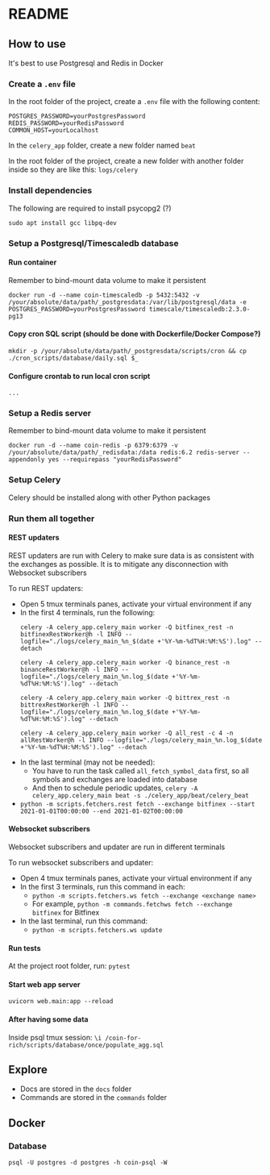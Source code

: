 # README

## How to use
It's best to use Postgresql and Redis in Docker
### Create a `.env` file
In the root folder of the project, create a `.env` file with the following content:
```
POSTGRES_PASSWORD=yourPostgresPassword
REDIS_PASSWORD=yourRedisPassword
COMMON_HOST=yourLocalhost
```

In the `celery_app` folder, create a new folder named `beat`

In the root folder of the project, create a new folder with another folder inside so they are like this: `logs/celery`

### Install dependencies
The following are required to install psycopg2 (?)
```
sudo apt install gcc libpq-dev
```
### Setup a Postgresql/Timescaledb database
#### Run container
Remember to bind-mount data volume to make it persistent
```
docker run -d --name coin-timescaledb -p 5432:5432 -v /your/absolute/data/path/_postgresdata:/var/lib/postgresql/data -e POSTGRES_PASSWORD=yourPostgresPassword timescale/timescaledb:2.3.0-pg13
```
#### Copy cron SQL script (should be done with Dockerfile/Docker Compose?)
```
mkdir -p /your/absolute/data/path/_postgresdata/scripts/cron && cp ./cron_scripts/database/daily.sql $_
```
#### Configure crontab to run local cron script
```
...
```
### Setup a Redis server
Remember to bind-mount data volume to make it persistent
```
docker run -d --name coin-redis -p 6379:6379 -v /your/absolute/data/path/_redisdata:/data redis:6.2 redis-server --appendonly yes --requirepass "yourRedisPassword"
```
### Setup Celery
Celery should be installed along with other Python packages

### Run them all together
#### REST updaters
REST updaters are run with Celery to make sure data is as consistent with the exchanges as possible. It is to mitigate any disconnection with Websocket subscribers

To run REST updaters:
- Open 5 tmux terminals panes, activate your virtual environment if any
- In the first 4 terminals, run the following:
    ```
    celery -A celery_app.celery_main worker -Q bitfinex_rest -n bitfinexRestWorker@h -l INFO --logfile="./logs/celery_main_%n_$(date +'%Y-%m-%dT%H:%M:%S').log" --detach

    celery -A celery_app.celery_main worker -Q binance_rest -n binanceRestWorker@h -l INFO --logfile="./logs/celery_main_%n.log_$(date +'%Y-%m-%dT%H:%M:%S').log" --detach

    celery -A celery_app.celery_main worker -Q bittrex_rest -n bittrexRestWorker@h -l INFO --logfile="./logs/celery_main_%n.log_$(date +'%Y-%m-%dT%H:%M:%S').log" --detach

    celery -A celery_app.celery_main worker -Q all_rest -c 4 -n allRestWorker@h -l INFO --logfile="./logs/celery_main_%n.log_$(date +'%Y-%m-%dT%H:%M:%S').log" --detach
    ```
- In the last terminal (may not be needed):
    - You have to run the task called `all_fetch_symbol_data` first, so all symbols and exchanges are loaded into database
    - And then to schedule periodic updates, `celery -A celery_app.celery_main beat -s ./celery_app/beat/celery_beat`
- `python -m scripts.fetchers.rest fetch --exchange bitfinex --start 2021-01-01T00:00:00 --end 2021-01-02T00:00:00`

#### Websocket subscribers
Websocket subscribers and updater are run in different terminals

To run websocket subscribers and updater:
- Open 4 tmux terminals panes, activate your virtual environment if any
- In the first 3 terminals, run this command in each:
    - `python -m scripts.fetchers.ws fetch --exchange <exchange name>`
    - For example, `python -m commands.fetchws fetch --exchange bitfinex` for Bitfinex
- In the last terminal, run this command:
    - `python -m scripts.fetchers.ws update`

#### Run tests
At the project root folder, run:
`pytest`

#### Start web app server
`uvicorn web.main:app --reload`

#### After having some data
Inside psql tmux session:
`\i /coin-for-rich/scripts/database/once/populate_agg.sql`

## Explore
- Docs are stored in the `docs` folder
- Commands are stored in the `commands` folder

## Docker
### Database
`psql -U postgres -d postgres -h coin-psql -W`
